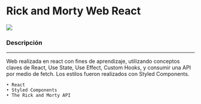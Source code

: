 # Rick and Morty Web React

<img src="https://j.gifs.com/lRR62j.gif"/>

### Descripción

---

Web realizada en react con fines de aprendizaje, utilizando conceptos claves de React, Use State, Use Effect, Custom Hooks, y consumir una API por medio de fetch.
Los estilos fueron realizados con Styled Components.

    • React
    • Styled Components
    • The Rick and Morty API

